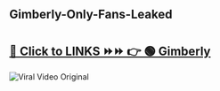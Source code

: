 
 ## Gimberly-Only-Fans-Leaked

# <h2><a href="https://clipsfans.com/Gimberly&ref=git">🔗 Click to LINKS ⏩⏩ 👉 🟢 Gimberly </a></h2>

<a href="https://clipsfans.com/Gimberly&ref=git" rel="nofollow" data-target="animated-image.originalLink"><img src="https://i.ibb.co.com/xMMVF88/686577567.gif" alt="Viral Video Original" style="max-width: 100%; display: inline-block;" data-target="animated-image.originalImage"></a>
